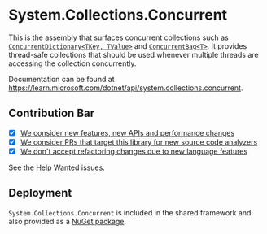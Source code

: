 # System.Collections.Concurrent
This is the assembly that surfaces concurrent collections such as [`ConcurrentDictionary<TKey, TValue>`](https://learn.microsoft.com/dotnet/api/system.collections.concurrent.concurrentdictionary-2) and [`ConcurrentBag<T>`](https://learn.microsoft.com/dotnet/api/system.collections.concurrent.concurrentbag-1). It provides thread-safe collections that should be used whenever multiple threads are accessing the collection concurrently.

Documentation can be found at https://learn.microsoft.com/dotnet/api/system.collections.concurrent.

## Contribution Bar
- [x] [We consider new features, new APIs and performance changes](/src/libraries/README.md#primary-bar)
- [x] [We consider PRs that target this library for new source code analyzers](/src/libraries/README.md#secondary-bars)
- [x] [We don't accept refactoring changes due to new language features](/src/libraries/README.md#secondary-bars)

See the [Help Wanted](https://github.com/dotnet/runtime/issues?q=is%3Aissue+is%3Aopen+label%3Aarea-System.Collections.Concurrent+label%3A%22help+wanted%22) issues.

## Deployment
`System.Collections.Concurrent` is included in the shared framework and also provided as a [NuGet package](https://www.nuget.org/packages/System.Collections.Concurrent).